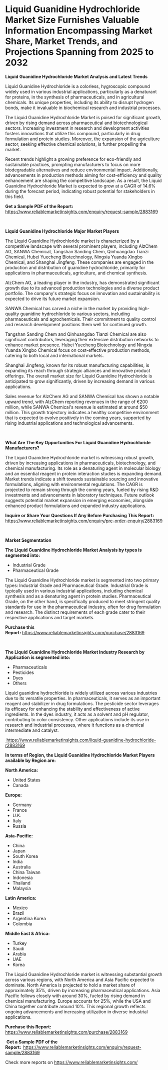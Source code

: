<p><h1>Liquid Guanidine Hydrochloride Market Size Furnishes Valuable Information Encompassing Market Share, Market Trends, and Projections Spanning from 2025 to 2032</h1></p><p><strong>Liquid Guanidine Hydrochloride Market Analysis and Latest Trends</strong></p>
<p><p>Liquid Guanidine Hydrochloride is a colorless, hygroscopic compound widely used in various industrial applications, particularly as a denaturant for proteins, in the synthesis of pharmaceuticals, and in agricultural chemicals. Its unique properties, including its ability to disrupt hydrogen bonds, make it invaluable in biochemical research and industrial processes.</p><p>The Liquid Guanidine Hydrochloride Market is poised for significant growth, driven by rising demand across pharmaceutical and biotechnological sectors. Increasing investment in research and development activities fosters innovations that utilize this compound, particularly in drug formulation and protein studies. Moreover, the expansion of the agriculture sector, seeking effective chemical solutions, is further propelling the market.</p><p>Recent trends highlight a growing preference for eco-friendly and sustainable practices, prompting manufacturers to focus on more biodegradable alternatives and reduce environmental impact. Additionally, advancements in production methods aiming for cost-efficiency and quality enhancement are shaping the competitive landscape. As a result, the Liquid Guanidine Hydrochloride Market is expected to grow at a CAGR of 14.6% during the forecast period, indicating robust potential for stakeholders in this field.</p></p>
<p><strong>Get a Sample PDF of the Report:&nbsp;</strong> <a href="https://www.reliablemarketinsights.com/enquiry/request-sample/2883169?utm_campaign=2280&utm_medium=2&utm_source=Github&utm_content=ia&utm_term=13032025&utm_id=liquid-guanidine-hydrochloride">https://www.reliablemarketinsights.com/enquiry/request-sample/2883169</a></p>
<p>&nbsp;</p>
<p><strong>Liquid Guanidine Hydrochloride Major Market Players</strong></p>
<p><p>The Liquid Guanidine Hydrochloride market is characterized by a competitive landscape with several prominent players, including AlzChem AG, SANWA Chemical, Tangshan Sanding Chem, Qinhuangdao Tianzi Chemical, Hubei Yuecheng Biotechnology, Ningxia Yuanda Xingbo Chemical, and Shanghai Jingfeng. These companies are engaged in the production and distribution of guanidine hydrochloride, primarily for applications in pharmaceuticals, agriculture, and chemical synthesis.</p><p>AlzChem AG, a leading player in the industry, has demonstrated significant growth due to its advanced production technologies and a diverse product portfolio. The company's strategic focus on innovation and sustainability is expected to drive its future market expansion.</p><p>SANWA Chemical has carved a niche in the market by providing high-quality guanidine hydrochloride to various sectors, including pharmaceuticals and agrochemicals. Their commitment to quality control and research development positions them well for continued growth.</p><p>Tangshan Sanding Chem and Qinhuangdao Tianzi Chemical are also significant contributors, leveraging their extensive distribution networks to enhance market presence. Hubei Yuecheng Biotechnology and Ningxia Yuanda Xingbo Chemical focus on cost-effective production methods, catering to both local and international markets.</p><p>Shanghai Jingfeng, known for its robust manufacturing capabilities, is expanding its reach through strategic alliances and innovative product offerings. The overall market size for Liquid Guanidine Hydrochloride is anticipated to grow significantly, driven by increasing demand in various applications.</p><p>Sales revenue for AlzChem AG and SANWA Chemical has shown a notable upward trend, with AlzChem reporting revenues in the range of €200 million, while SANWA Chemical's revenue is estimated at around $50 million. This growth trajectory indicates a healthy competitive environment that is expected to evolve positively in the coming years, supported by rising industrial applications and technological advancements.</p></p>
<p>&nbsp;</p>
<p><strong>What Are The Key Opportunities For Liquid Guanidine Hydrochloride Manufacturers?</strong></p>
<p><p>The Liquid Guanidine Hydrochloride market is witnessing robust growth, driven by increasing applications in pharmaceuticals, biotechnology, and chemical manufacturing. Its role as a denaturing agent in molecular biology and an essential reagent in protein interaction studies is expanding demand. Market trends indicate a shift towards sustainable sourcing and innovative formulations, aligning with environmental regulations. The CAGR is projected to remain strong through the coming years, fueled by rising R&D investments and advancements in laboratory techniques. Future outlook suggests potential market expansion in emerging economies, alongside enhanced product formulations and expanded industry applications.</p></p>
<p><strong>Inquire or Share Your Questions If Any Before Purchasing This Report:</strong> <a href="https://www.reliablemarketinsights.com/enquiry/pre-order-enquiry/2883169?utm_campaign=2280&utm_medium=2&utm_source=Github&utm_content=ia&utm_term=13032025&utm_id=liquid-guanidine-hydrochloride">https://www.reliablemarketinsights.com/enquiry/pre-order-enquiry/2883169</a></p>
<p>&nbsp;</p>
<p><strong>Market Segmentation</strong></p>
<p><strong>The Liquid Guanidine Hydrochloride Market Analysis by types is segmented into:</strong></p>
<p><ul><li>Industrial Grade</li><li>Pharmaceutical Grade</li></ul></p>
<p><p>The Liquid Guanidine Hydrochloride market is segmented into two primary types: Industrial Grade and Pharmaceutical Grade. Industrial Grade is typically used in various industrial applications, including chemical synthesis and as a denaturing agent in protein studies. Pharmaceutical Grade, on the other hand, is specifically produced to meet stringent quality standards for use in the pharmaceutical industry, often for drug formulation and research. The distinct requirements of each grade cater to their respective applications and target markets.</p></p>
<p><strong>Purchase this Report:&nbsp;</strong><a href="https://www.reliablemarketinsights.com/purchase/2883169?utm_campaign=2280&utm_medium=2&utm_source=Github&utm_content=ia&utm_term=13032025&utm_id=liquid-guanidine-hydrochloride">https://www.reliablemarketinsights.com/purchase/2883169</a></p>
<p>&nbsp;</p>
<p><strong>The Liquid Guanidine Hydrochloride Market Industry Research by Application is segmented into:</strong></p>
<p><ul><li>Pharmaceuticals</li><li>Pesticides</li><li>Dyes</li><li>Others</li></ul></p>
<p><p>Liquid guanidine hydrochloride is widely utilized across various industries due to its versatile properties. In pharmaceuticals, it serves as an important reagent and stabilizer in drug formulations. The pesticide sector leverages its efficacy for enhancing the stability and effectiveness of active ingredients. In the dyes industry, it acts as a solvent and pH regulator, contributing to color consistency. Other applications include its use in research and industrial processes, where it functions as a chemical intermediate and catalyst.</p></p>
<p><a href="https://www.reliablemarketinsights.com/liquid-guanidine-hydrochloride-r2883169?utm_campaign=2280&utm_medium=2&utm_source=Github&utm_content=ia&utm_term=13032025&utm_id=liquid-guanidine-hydrochloride">&nbsp;https://www.reliablemarketinsights.com/liquid-guanidine-hydrochloride-r2883169</a></p>
<p><strong>In terms of Region, the Liquid Guanidine Hydrochloride Market Players available by Region are:</strong></p>
<p>
    <p> <strong> North America: </strong>
        <ul>
            <li>United States</li>
            <li>Canada</li>
        </ul>
        </p> 
    <p> <strong> Europe: </strong>
        <ul>
            <li>Germany</li>
            <li>France</li>
            <li>U.K.</li>
            <li>Italy</li>
            <li>Russia</li>
        </ul>
        </p> 
    <p> <strong> Asia-Pacific: </strong>
        <ul>
            <li>China</li>
            <li>Japan</li>
            <li>South Korea</li>
            <li>India</li>
            <li>Australia</li>
            <li>China Taiwan</li>
            <li>Indonesia</li>
            <li>Thailand</li>
            <li>Malaysia</li>
        </ul>
        </p> 
    <p> <strong> Latin America: </strong>
        <ul>
            <li>Mexico</li>
            <li>Brazil</li>
            <li>Argentina Korea</li>
            <li>Colombia</li>
        </ul>
        </p> 
    <p> <strong> Middle East & Africa: </strong>
        <ul>
            <li>Turkey</li>
            <li>Saudi</li>
            <li>Arabia</li>
            <li>UAE</li>
            <li>Korea</li>
        </ul>
    </p>
    </p>
<p><p>The Liquid Guanidine Hydrochloride market is witnessing substantial growth across various regions, with North America and Asia Pacific expected to dominate. North America is projected to hold a market share of approximately 35%, driven by increasing pharmaceutical applications. Asia Pacific follows closely with around 30%, fueled by rising demand in chemical manufacturing. Europe accounts for 25%, while the USA and China together contribute around 10%. This regional growth reflects ongoing advancements and increasing utilization in diverse industrial applications.</p></p>
<p><strong>Purchase this Report: </strong><a href="https://www.reliablemarketinsights.com/purchase/2883169?utm_campaign=2280&utm_medium=2&utm_source=Github&utm_content=ia&utm_term=13032025&utm_id=liquid-guanidine-hydrochloride">https://www.reliablemarketinsights.com/purchase/2883169</a></p>
<p>&nbsp;<strong>Get a Sample PDF of the Report:&nbsp;&nbsp;</strong><a href="https://www.reliablemarketinsights.com/enquiry/request-sample/2883169?utm_campaign=2280&utm_medium=2&utm_source=Github&utm_content=ia&utm_term=13032025&utm_id=liquid-guanidine-hydrochloride">https://www.reliablemarketinsights.com/enquiry/request-sample/2883169</a></p>
<p><strong></strong></p>
<p>Check more reports on <a href="https://www.reliablemarketinsights.com/?utm_campaign=2280&utm_medium=2&utm_source=Github&utm_content=ia&utm_term=13032025&utm_id=liquid-guanidine-hydrochloride">https://www.reliablemarketinsights.com/</a></p>